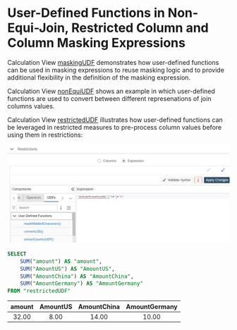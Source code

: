 # User-Defined Functions in Non-Equi-Join, Restricted Column and Column Masking Expressions

Calculation View [maskingUDF](./masking/maskingUDF.hdbcalculationview) demonstrates how user-defined functions can be used in masking expressions to reuse masking logic and to provide additional flexibility in the definition of the masking expression.

Calculation View [nonEquiUDF](./nonEquiJoins/nonEquiUDF.hdbcalculationview) shows an example in which user-defined functions are used to convert between different represenations of join columns values.

Calculation View [restrictedUDF](./restrictedMeasures/restrictedUDF.hdbcalculationview) illustrates how user-defined functions can be leveraged in restricted measures to pre-process column values before using them in restrictions:

![UDFs in restrictions](./screenshots/restrictionUDF.png)

```SQL
SELECT
	SUM("amount") AS "amount",
	SUM("AmountUS") AS "AmountUS",
	SUM("AmountChina") AS "AmountChina",
	SUM("AmountGermany") AS "AmountGermany"
FROM "restrictedUDF"
```

**amount**|**AmountUS**|**AmountChina**|**AmountGermany**
:-----:|:-----:|:-----:|:-----:
32.00|8.00|14.00|10.00